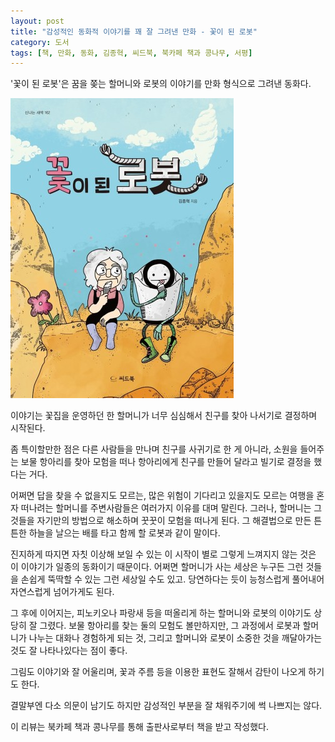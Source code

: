 ```yaml
---
layout: post
title: "감성적인 동화적 이야기를 꽤 잘 그려낸 만화 - 꽃이 된 로봇"
category: 도서
tags: [책, 만화, 동화, 김종혁, 씨드북, 북카페 책과 콩나무, 서평]
---
```


'꽃이 된 로봇'은
꿈을 쫒는 할머니와 로봇의 이야기를 만화 형식으로 그려낸 동화다.

![표지](/images/robot-blooming-comic-book-h480.jpg)

이야기는 꽃집을 운영하던 한 할머니가
너무 심심해서 친구를 찾아 나서기로 결정하며 시작된다.

좀 특이할만한 점은 다른 사람들을 만나며 친구를 사귀기로 한 게 아니라,
소원을 들어주는 보물 항아리를 찾아 모험을 떠나
항아리에게 친구를 만들어 달라고 빌기로 결정을 했다는 거다.

어쩌면 답을 찾을 수 없을지도 모르는, 많은 위험이 기다리고 있을지도 모르는 여행을 혼자 떠나려는 할머니를
주변사람들은 여러가지 이유를 대며 말린다.
그러나, 할머니는 그것들을 자기만의 방법으로 해소하며 꿋꿋이 모험을 떠나게 된다.
그 해결법으로 만든 튼튼한 하늘을 날으는 배를 타고 함께 할 로봇과 같이 말이다.

진지하게 따지면 자칫 이상해 보일 수 있는 이 시작이 별로 그렇게 느껴지지 않는 것은
이 이야기가 일종의 동화이기 때문이다.
어쩌면 할머니가 사는 세상은 누구든 그런 것들을 손쉽게 뚝딱할 수 있는 그런 세상일 수도 있고.
당연하다는 듯이 능청스럽게 풀어내어 자연스럽게 넘어가게도 된다.

그 후에 이어지는, 피노키오나 파랑새 등을 떠올리게 하는 할머니와 로봇의 이야기도 상당히 잘 그렸다.
보물 항아리를 찾는 둘의 모험도 볼만하지만,
그 과정에서 로봇과 할머니가 나누는 대화나 경험하게 되는 것,
그리고 할머니와 로봇이 소중한 것을 깨달아가는 것도 잘 나타나있다는 점이 좋다.

그림도 이야기와 잘 어울리며,
꽃과 주름 등을 이용한 표현도 잘해서 감탄이 나오게 하기도 한다.

결말부엔 다소 의문이 남기도 하지만 감성적인 부분을 잘 채워주기에 썩 나쁘지는 않다.
<!--
보물 항아리에 꽃이 되게 해달라고 비는 건 좀 이상하다.
진짜라면 할머니를 살려달라거나 하는 소원을 빌 수도 있었기 때문이다.
그런데, 할머니의 말을 지키기 위해 거기까지 도달했으면서도
기껏 그걸 어기면서까지 빈게 그런 소원이라는 건 좀 납득이 안된다.
-->



<div class="im im-info">
이 리뷰는 북카페 책과 콩나무를 통해 출판사로부터 책을 받고 작성했다.
</div>
